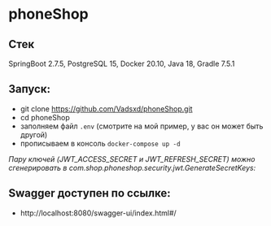 # phoneShop

## Стек
SpringBoot 2.7.5, PostgreSQL 15, Docker 20.10, Java 18, Gradle 7.5.1

## Запуск:
+ git clone https://github.com/Vadsxd/phoneShop.git
+ cd phoneShop
+ заполняем файл ```.env``` (смотрите на мой пример, у вас он может быть другой)
+ прописываем в консоль ```docker-compose up -d```

*Пару ключей (JWT_ACCESS_SECRET и JWT_REFRESH_SECRET) можно сгенерировать в com.shop.phoneshop.security.jwt.GenerateSecretKeys:*

## Swagger доступен по ссылке:
+ http://localhost:8080/swagger-ui/index.html#/
